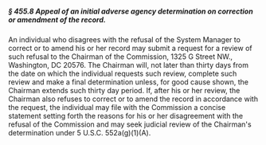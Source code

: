 ##### § 455.8 Appeal of an initial adverse agency determination on correction or amendment of the record. #####

An individual who disagrees with the refusal of the System Manager to correct or to amend his or her record may submit a request for a review of such refusal to the Chairman of the Commission, 1325 G Street NW., Washington, DC 20576. The Chairman will, not later than thirty days from the date on which the individual requests such review, complete such review and make a final determination unless, for good cause shown, the Chairman extends such thirty day period. If, after his or her review, the Chairman also refuses to correct or to amend the record in accordance with the request, the individual may file with the Commission a concise statement setting forth the reasons for his or her disagreement with the refusal of the Commission and may seek judicial review of the Chairman's determination under 5 U.S.C. 552a(g)(1)(A).